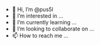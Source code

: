 - 👋 Hi, I’m @pus5l
- 👀 I’m interested in ...
- 🌱 I’m currently learning ...
- 💞️ I’m looking to collaborate on ...
- 📫 How to reach me ...

<!---
pus5l/pus5l is a ✨ special ✨ repository because its `README.md` (this file) appears on your GitHub profile.
You can click the Preview link to take a look at your changes.
--->
